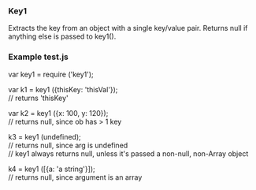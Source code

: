 ### Key1 

Extracts the key from an object with a single key/value pair.
Returns null if anything else is passed to key1().

### Example test.js

var key1 = require ('key1');

var k1 = key1 ({thisKey: 'thisVal'}); <br>
// returns 'thisKey'

var k2 = key1 ({x: 100, y: 120}); <br>
// returns null, since ob has > 1 key

k3 = key1 (undefined); <br>
// returns null, since arg is undefined <br>
// key1 always returns null, unless it's passed a non-null, non-Array object


k4 = key1 ([{a: 'a string'}]); <br>
// returns null, since argument is an array
